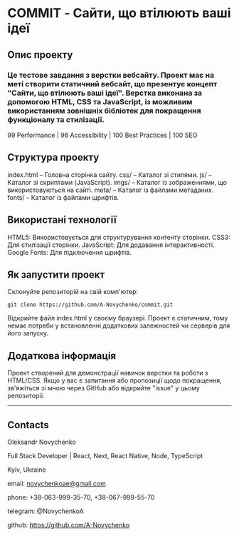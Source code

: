 # COMMIT - Сайти, що втілюють ваші ідеї

## Опис проекту
### Це тестове завдання з верстки вебсайту. Проект має на меті створити статичний вебсайт, що презентує концепт "Сайти, що втілюють ваші ідеї". Верстка виконана за допомогою HTML, CSS та JavaScript, із можливим використанням зовнішніх бібліотек для покращення функціоналу та стилізації.
99 Performance | 96 Accessibility | 100 Best Practices | 100 SEO

## Структура проекту
index.html – Головна сторінка сайту.
css/ – Каталог зі стилями.
js/ – Каталог зі скриптами (JavaScript).
imgs/ – Каталог із зображеннями, що використовуються на сайті.
meta/ – Каталог із файлами метаданих.
fonts/ – Каталог із файлами шрифтів.

## Використані технології
HTML5: Використовується для структурування контенту сторінки.
CSS3: Для стилізації сторінки. 
JavaScript: Для додавання інтерактивності.
Google Fonts: Для підключення шрифтів.

## Як запустити проект
Склонуйте репозиторій на свій комп'ютер:
```
git clone https://github.com/A-Novychenko/commit.git
```
Відкрийте файл index.html у своєму браузері.
Проект є статичним, тому немає потреби у встановленні додаткових залежностей чи серверів для його запуску.

## Додаткова інформація
Проект створений для демонстрації навичок верстки та роботи з HTML/CSS. Якщо у вас є запитання або пропозиції щодо покращення, зв'яжіться зі мною через GitHub або відкрийте "issue" у цьому репозиторії.



---

## Contacts

Oleksandr Novychenko

Full Stack Developer | React, Next, React Native, Node, TypeScript

Kyiv, Ukraine

email: novychenkoae@gmail.com

phone: +38-063-999-35-70, +38-067-999-55-70

telegram: @NovychenkoA

github: https://github.com/A-Novychenko


